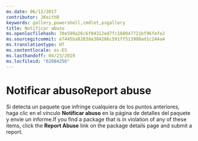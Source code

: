 ```yaml
---
ms.date: 06/12/2017
contributor: JKeithB
keywords: gallery,powershell,cmdlet,psgallery
title: Notificar abuso
ms.openlocfilehash: 70e599a26c6f04312ed7fc188047721bf96fefe2
ms.sourcegitcommit: e7445ba8203da304286c591ff513900ad1c244a4
ms.translationtype: HT
ms.contentlocale: es-ES
ms.lasthandoff: 04/23/2019
ms.locfileid: "62084256"
---
```

# <a name="report-abuse"></a><span data-ttu-id="ee515-103">Notificar abuso</span><span class="sxs-lookup"><span data-stu-id="ee515-103">Report abuse</span></span>

<span data-ttu-id="ee515-104">Si detecta un paquete que infringe cualquiera de los puntos anteriores, haga clic en el vínculo **Notificar abuso** en la página de detalles del paquete y envíe un informe.</span><span class="sxs-lookup"><span data-stu-id="ee515-104">If you find a package that is in violation of any of these items, click the **Report Abuse** link on the package details page and submit a report.</span></span>
